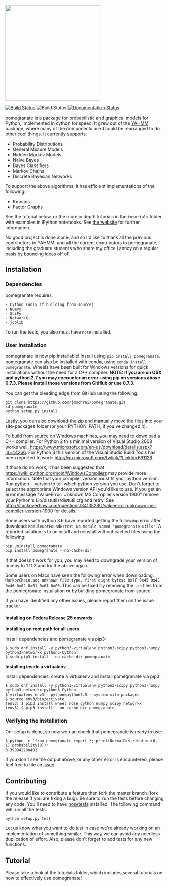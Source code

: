 <img src="https://github.com/jmschrei/pomegranate/blob/master/docs/logo/pomegranate-logo.png" width=300>

[![Build Status](https://travis-ci.org/jmschrei/pomegranate.svg?branch=master)](https://travis-ci.org/jmschrei/pomegranate) ![Build Status](https://ci.appveyor.com/api/projects/status/github/jmschrei/pomegranate?svg=True) [![Documentation Status](https://readthedocs.org/projects/pomegranate/badge/?version=latest)](http://pomegranate.readthedocs.io/en/latest/?badge=latest)

pomegranate is a package for probabilistic and graphical models for Python, implemented in cython for speed. It grew out of the [YAHMM](https://github.com/jmschrei/yahmm) package, where many of the components used could be rearranged to do other cool things. It currently supports:

* Probability Distributions
* General Mixture Models
* Hidden Markov Models
* Naive Bayes
* Bayes Classifiers
* Markov Chains
* Discrete Bayesian Networks

To support the above algorithms, it has efficient implementations of the following:

* Kmeans
* Factor Graphs

See the tutorial below, or the more in depth tutorials in the `tutorials` folder with examples in IPython notebooks. See [the website](http://pomegranate.readthedocs.org/en/latest/) for further information.

No good project is done alone, and so I'd like to thank all the previous contributors to YAHMM, and all the current contributors to pomegranate, including the graduate students who share my office I annoy on a regular basis by bouncing ideas off of.
## Installation

### Dependencies

pomegranate requires:

```
- Cython (only if building from source)
- NumPy
- SciPy
- NetworkX
- joblib
```

To run the tests, you also must have `nose` installed.

### User Installation

pomegranate is now pip installable! Install using `pip install pomegranate`. pomegranate can also be installed with conda, using `conda install pomegranate`. Wheels have been built for Windows versions for quick installations without the need for a C++ compiler. **NOTE: If you are on OSX and python 2.7 you may encounter an error using pip on versions above 0.7.3. Please install those versions from GitHub or use 0.7.3.**

You can get the bleeding edge from GitHub using the following:

```
git clone https://github.com/jmschrei/pomegranate.git
cd pomegranate
python setup.py install
```

Lastly, you can also download the zip and manually move the files into your site-packages folder (or your PYTHON_PATH, if you've changed it).

To build from source on Windows machines, you may need to download a C++ compiler. For Python 2 this minimal version of Visual Studio 2008 works well: https://www.microsoft.com/en-us/download/details.aspx?id=44266. For Python 3 this version of the Visual Studio Build Tools has been reported to work: http://go.microsoft.com/fwlink/?LinkId=691126. 

If those do no work, it has been suggested that https://wiki.python.org/moin/WindowsCompilers may provide more information. Note that your compiler version must fit your python version. Run python --version to tell which python version you use. Don't forget to select the appropriate Windows version API you'd like to use. If you get an error message "ValueError: Unknown MS Compiler version 1900" remove your Python's Lib/distutils/distutil.cfg and retry. See http://stackoverflow.com/questions/34135280/valueerror-unknown-ms-compiler-version-1900 for details.

Some users with python 3.6 have reported getting the following error after download: `ModuleNotFoundError: No module named 'pomegranate.utils'`. A reported solution is to uninstall and reinstall without cached files using the following:

```
pip uninstall pomegranate
pip install pomegranate --no-cache-dir
```

If that doesn't work for you, you may need to downgrade your version of numpy to 1.11.3 and try the above again. 

Some users on Macs have seen the following error when downloading: `MarkovChain.so: unknown file type, first eight bytes: 0x7F 0x45 0x4C 0x46 0x02 0x01 0x01 0x00`. This can be fixed by removing the `.so` files from the pomegranate installation or by building pomegranate from source.

If you have identified any other issues, please report them on the issue tracker.

#### Installing on Fedora Release 25 onwards

**Installing on root path for all users**

Install dependencies and pomegranate via pip3:

```
$ sudo dnf install -y python3-virtualenv python3-scipy python3-numpy python3-networkx python3-Cython
$ sudo pip3 install --no-cache-dir pomegranate 
```

**Installing inside a virtualenv**

Install dependencies, create a virtualenv and install pomegranate via pip3:

```
$ sudo dnf install -y python3-virtualenv python3-scipy python3-numpy python3-networkx python3-Cython
$ virtualenv env3 --python=python3.5 --system-site-packages
$ source env3/bin/activate
(env3) $ pip3 install wheel nose cython numpy scipy networkx
(env3) $ pip3 install --no-cache-dir pomegranate
```

### Verifying the installation

Our setup is done, so now we can check that pomegranate is ready to use:

```
$ python -c 'from pomegranate import *; print(NormalDistribution(0, 1).probability(0))'
0.398942280402
```


If you don't see the output above, or any other error is encountered, please feel free to file an [issue](https://github.com/jmschrei/pomegranate/issues).

## Contributing

If you would like to contribute a feature then fork the master branch (fork the release if you are fixing a bug). Be sure to run the tests before changing any code. You'll need to have [nosetests](https://github.com/nose-devs/nose) installed. The following command will run all the tests:
```
python setup.py test
```
Let us know what you want to do just in case we're already working on an implementation of something similar. This way we can avoid any needless duplication of effort. Also, please don't forget to add tests for any new functions.

## Tutorial

Please take a look at the tutorials folder, which includes several tutorials on how to effectively use pomegranate!

